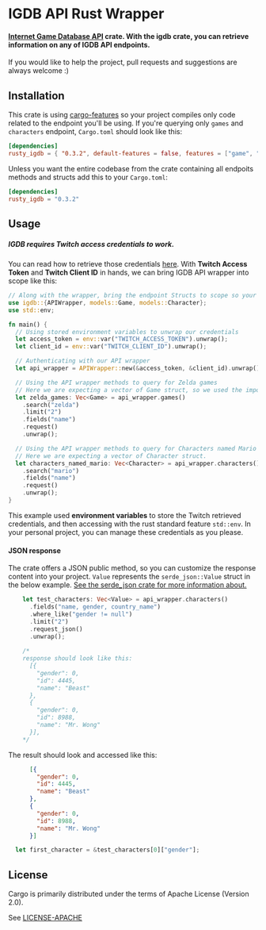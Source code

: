# IGDB API Rust Wrapper
#### [Internet Game Database API](https://www.igdb.com/api) crate. With the igdb crate, you can retrieve information on any of IGDB API endpoints.

If you would like to help the project, pull requests and suggestions are always welcome :)

## Installation
This crate is using [cargo-features](https://doc.rust-lang.org/cargo/reference/features.html) so your project compiles only code related to the endpoint you'll be using.
If you're querying only `games` and `characters` endpoint, `Cargo.toml` should look like this:

```toml
[dependencies]
rusty_igdb = { "0.3.2", default-features = false, features = ["game", "character"]}
```
Unless you want the entire codebase from the crate containing all endpoits methods and structs
add this to your `Cargo.toml`:
```toml
[dependencies]
rusty_igdb = "0.3.2"
```
## Usage
##### IGDB requires Twitch access credentials to work.
You can read how to retrieve those credentials [here](https://api-docs.igdb.com/#account-creation).
With **Twitch Access Token** and **Twitch Client ID** in hands, we can bring IGDB API wrapper into scope like this:
```rust
// Along with the wrapper, bring the endpoint Structs to scope so your code knows the return type of the Vector
use igdb::{APIWrapper, models::Game, models::Character};
use std::env;

fn main() {
  // Using stored environment variables to unwrap our credentials
  let access_token = env::var("TWITCH_ACCESS_TOKEN").unwrap();
  let client_id = env::var("TWITCH_CLIENT_ID").unwrap();

  // Authenticating with our API wrapper
  let api_wrapper = APIWrapper::new(&access_token, &client_id).unwrap();

  // Using the API wrapper methods to query for Zelda games
  // Here we are expecting a vector of Game struct, so we used the imported Struct.
  let zelda_games: Vec<Game> = api_wrapper.games()
    .search("zelda")
    .limit("2")
    .fields("name")
    .request()
    .unwrap();

  // Using the API wrapper methods to query for Characters named Mario
  // Here we are expecting a vector of Character struct.
  let characters_named_mario: Vec<Character> = api_wrapper.characters()
    .search("mario")
    .fields("name")
    .request()
    .unwrap();
}
```
This example used **environment variables** to store the Twitch retrieved credentials, and then accessing with the rust standard feature `std::env`. In your personal project, you can manage these credentials as you please.

#### JSON response

The crate offers a JSON public method, so you can customize the response content into your project.
`Value` represents the `serde_json::Value` struct in the below example.
[See the serde_json crate for more information about.](https://docs.rs/serde_json/latest/serde_json/value/index.html)

```rust
    let test_characters: Vec<Value> = api_wrapper.characters()
      .fields("name, gender, country_name")
      .where_like("gender != null")
      .limit("2")
      .request_json()
      .unwrap();
    
    /*
    response should look like this:
      [{
        "gender": 0,
        "id": 4445,
        "name": "Beast"
      },
      {
        "gender": 0,
        "id": 8988,
        "name": "Mr. Wong"
      }],
    */
```

The result should look and accessed like this:

```json
      [{
        "gender": 0,
        "id": 4445,
        "name": "Beast"
      },
      {
        "gender": 0,
        "id": 8988,
        "name": "Mr. Wong"
      }]
```
```rust
  let first_character = &test_characters[0]["gender"];
```
## License
Cargo is primarily distributed under the terms of Apache License (Version 2.0).

See [LICENSE-APACHE](LICENSE-APACHE)


